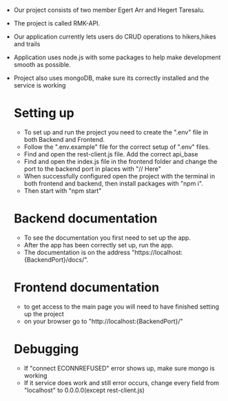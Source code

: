 * Our project consists of two member Egert Arr and Hegert Taresalu.
* The project is called RMK-API.


* Our application currently lets users do CRUD operations to hikers,hikes and trails
    
* Application uses node.js with some packages to help make development smooth as possible.
* Project also uses mongoDB, make sure its correctly installed and the service is working

    # Setting up
    * To set up and run the project you need to create the ".env" file in both Backend and Frontend.
    * Follow the ".env.example" file for the correct setup of ".env" files.
    * Find and open the rest-client.js file. Add the correct api_base
    * Find and open the index.js file in the frontend folder and change the port to the backend port in places with "// Here"
    * When successfully configured open the project with the terminal in both frontend and backend, then install packages with "npm i".
    * Then start with "npm start"

    # Backend documentation
    * To see the documentation you first need to set up the app.
    * After the app has been correctly set up, run the app.
    * The documentation is on the address "https://localhost:{BackendPort}/docs/".

    # Frontend documentation
    * to get access to the main page you will need to have finished setting up the project
    * on your browser go to "http://localhost:{BackendPort}/"

    
    # Debugging
    * If "connect ECONNREFUSED" error shows up, make sure mongo is working
    * If it service does work and still error occurs, change every field from "localhost" to 0.0.0.0(except rest-client.js)